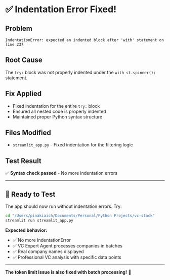 # ✅ Indentation Error Fixed!

## **Problem**
```
IndentationError: expected an indented block after 'with' statement on line 237
```

## **Root Cause**
The `try:` block was not properly indented under the `with st.spinner():` statement.

## **Fix Applied**
- Fixed indentation for the entire `try:` block
- Ensured all nested code is properly indented
- Maintained proper Python syntax structure

## **Files Modified**
- `streamlit_app.py` - Fixed indentation for the filtering logic

## **Test Result**
✅ **Syntax check passed** - No more indentation errors

---

## **🚀 Ready to Test**

The app should now run without indentation errors. Try:

```bash
cd "/Users/pinakiaich/Documents/Personal/Python Projects/vc-stack"
streamlit run streamlit_app.py
```

**Expected behavior:**
- ✅ No more IndentationError
- ✅ VC Expert Agent processes companies in batches
- ✅ Real company names displayed
- ✅ Professional VC analysis with specific data points

---

**The token limit issue is also fixed with batch processing!** 🎯
